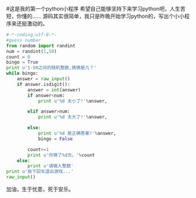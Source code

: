 #这是我的第一个python小程序
希望自己能够坚持下来学习python吧，人生苦短，你懂的......
源码其实很简单，我只是昨晚开始学习python的，写出个小小程序来还挺激动的。
```python
#-*-coding:utf-8-*-
#guess number
from random import randint
num = randint(1,50)
count = 0
bingo = True
print u'1-50之间的随机整数,猜猜是几？'
while bingo:
	answer = raw_input()
	if answer.isdigit():
		answer = int(answer)
		if answer<num:
			print u'%d 太小了!'%answer,

		elif answer>num:
			print u'%d 太大了!'%answer,

		else:
			print u'%d 是正确答案!'%answer,
			bingo = False

		count+=1
		print u'你猜了%d次。'%count
	else:
		print u'请输入整数'
print u'按下回车退出游戏...'
raw_input()
```
加油，生于忧患，死于安乐。